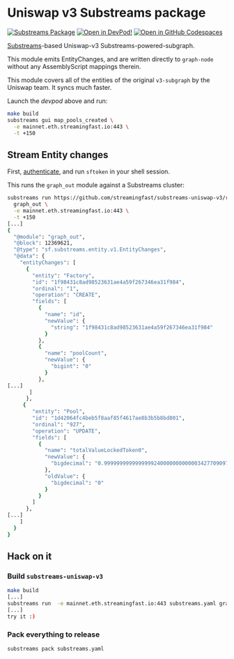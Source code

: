 # Uniswap v3 Substreams package

[![Substreams Package](https://img.shields.io/badge/streamingfast%2Funiswap-v3?logo=bitcoin&logoColor=orange&label=spkg.io&color=blue)](https://substreams.dev/streamingfast/uniswap-v3/latest)
[![Open in DevPod!](https://devpod.sh/assets/open-in-devpod.svg)](https://devpod.sh/open#https://github.com/streamingfast/substreams-uniswap-v3)
[![Open in GitHub Codespaces](https://github.com/codespaces/badge.svg)](https://github.com/codespaces/new/streamingfast/substreams-uniswap-v3)

[Substreams](https://substreams.streamingfast.io)-based Uniswap-v3 Substreams-powered-subgraph.

This module emits EntityChanges, and are written directly to `graph-node` without any AssemblyScript mappings therein.

This module covers all of the entities of the original `v3-subgraph` by the Uniswap team. It syncs much faster.

Launch the _devpod_ above and run:

```bash
make build
substreams gui map_pools_created \
  -e mainnet.eth.streamingfast.io:443 \
  -t +150
```

## Stream Entity changes

First, [authenticate](https://substreams.streamingfast.io/reference-and-specs/authentication), and run `sftoken` in your shell session.

This runs the `graph_out` module against a Substreams cluster:

```bash
substreams run https://github.com/streamingfast/substreams-uniswap-v3/releases/download/v0.2.8/substreams.spkg \
  graph_out \
  -e mainnet.eth.streamingfast.io:443 \
  -t +150
[...]
{
  "@module": "graph_out",
  "@block": 12369621,
  "@type": "sf.substreams.entity.v1.EntityChanges",
  "@data": {
    "entityChanges": [
      {
        "entity": "Factory",
        "id": "1f98431c8ad98523631ae4a59f267346ea31f984",
        "ordinal": "1",
        "operation": "CREATE",
        "fields": [
          {
            "name": "id",
            "newValue": {
              "string": "1f98431c8ad98523631ae4a59f267346ea31f984"
            }
          },
          {
            "name": "poolCount",
            "newValue": {
              "bigint": "0"
            }
          },
[...]
       ]
      },
     {
        "entity": "Pool",
        "id": "1d42064fc4beb5f8aaf85f4617ae8b3b5b8bd801",
        "ordinal": "927",
        "operation": "UPDATE",
        "fields": [
          {
            "name": "totalValueLockedToken0",
            "newValue": {
              "bigdecimal": "0.9999999999999999240000000000003427709097170609759698726797493006923644998096278868615627288818359375"
            },
            "oldValue": {
              "bigdecimal": "0"
            }
          }
        ]
      },
[...]
    ]
  }
}
```

## Hack on it

### Build `substreams-uniswap-v3`

```bash
make build
[...]
substreams run  -e mainnet.eth.streamingfast.io:443 substreams.yaml graph_out -t +150
[...]
try it :)
```

### Pack everything to release

```bash
substreams pack substreams.yaml
```
